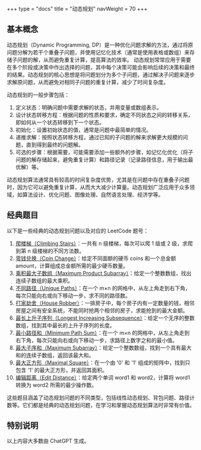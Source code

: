 +++
type = "docs"
title = "动态规划"
navWeight = 70
+++

## 基本概念

动态规划（Dynamic Programming, DP）是一种优化问题求解的方法，通过将原问题分解为若干个重叠子问题，并使用记忆化技术（通常是使用表格或数组）来存储子问题的解，从而避免重复计算，提高算法的效率。
动态规划常常应用于需要在多个阶段或决策中作出选择的问题，其中每个决策可能会影响后续的决策和最终的结果。动态规划的核心思想是将问题划分为多个子问题，通过解决子问题来逐步求解原问题，从而避免对相同子问题的重复计算，减少了时间复杂度。

动态规划的一般步骤包括：

1. 定义状态：明确问题中需要求解的状态，并用变量或数组表示。
2. 设计状态转移方程：根据问题的性质和要求，确定不同状态之间的转移关系，即如何从一个状态转移到下一个状态。
3. 初始化：设置初始状态的值，通常是问题中最简单的情况。
4. 递推求解：按照状态转移方程，通过已知的子问题的解来求解更大规模的问题，直到得到最终的问题解。
5. 可选的步骤：根据需要，可能需要添加一些额外的步骤，如记忆化优化（将子问题的解存储起来，避免重复计算）和路径记录（记录路径信息，用于输出最优解）等。

动态规划算法通常具有较高的时间复杂度优势，尤其是在问题中存在重叠子问题时，因为它可以避免重复计算，从而大大减少计算量。动态规划广泛应用于众多领域，如算法设计、优化问题、图像处理、自然语言处理、经济学等。

## 经典题目

以下是一些经典的动态规划问题以及对应的 LeetCode 题号：

1. [爬楼梯（Climbing Stairs）](https://leetcode.com/problems/climbing-stairs/)：一共有 n 级楼梯，每次可以爬 1 级或 2 级，求爬到第 n 级楼梯的不同方法数。
2. [零钱兑换（Coin Change）](https://leetcode.com/problems/coin-change/)：给定不同面额的硬币 coins 和一个总金额 amount，计算组成总金额所需的最少硬币数量。
3. [乘积最大子数组（Maximum Product Subarray）](https://leetcode.com/problems/maximum-product-subarray/)：给定一个整数数组，找出连续子数组的最大乘积。
4. [不同路径（Unique Paths）](https://leetcode.com/problems/unique-paths/)：在一个 m×n 的网格中，从左上角走到右下角，每次只能向右或向下移动一步，求不同的路径数。
5. [打家劫舍（House Robber）](https://leetcode.com/problems/house-robber/)：一排房子中，每个房子内有一定数量的钱，相邻房屋之间有安全系统，不能同时抢两个相邻的房子，求能抢到的最大金额。
6. [最长上升子序列（Longest Increasing Subsequence）](https://leetcode.com/problems/longest-increasing-subsequence/)：给定一个无序的整数数组，找到其中最长的上升子序列的长度。
7. [最小路径和（Minimum Path Sum）](https://leetcode.com/problems/minimum-path-sum/)：在一个 m×n 的网格中，从左上角走到右下角，每次只能向右或向下移动一步，求路径上数字之和的最小值。
8. [最大子序和（Maximum Subarray）](https://leetcode.com/problems/maximum-subarray/)：给定一个整数数组，找到一个具有最大和的连续子数组，返回该最大和。
9. [最大正方形（Maximal Square）](https://leetcode.com/problems/maximal-square/)：在一个由 '0' 和 '1' 组成的矩阵中，找到只包含 '1' 的最大正方形，并返回其面积。
10. [编辑距离（Edit Distance）](https://leetcode.com/problems/edit-distance/)：给定两个单词 word1 和 word2，计算将 word1 转换为 word2 所需的最少操作数。

这些题目涵盖了动态规划问题的不同类型，包括线性动态规划、背包问题、路径计数等。它们都是经典的动态规划问题，在学习和掌握动态规划算法时非常有价值。

## 特别说明

以上内容大多数由 ChatGPT 生成。

